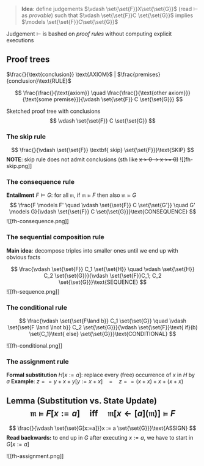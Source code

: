 
> **Idea**: define judgements $\vdash \set{\set{F}}X\set{\set{G}}$ (read $\vdash$ as *provable*) such that
> $\vdash \set{\set{F}}C \set{\set{G}}$ implies $\models \set{\set{F}}C\set{\set{G}}$

Judgement $\vdash$ is bashed on *proof rules* without computing explicit executions

## Proof trees

$\frac{}{\text{conclusion}} \text{AXIOM}$  | $\frac{premises}{conclusion}\text{RULE}$

$$
\frac{\frac{}{\text{axiom}} \quad \frac{\frac{}{\text{other axiom}}}{\text{some premise}}}{\vdash \set{\set{F}} C \set{\set{G}}}
$$

Sketched proof tree with conclusions
$$
\vdash \set{\set{F}} C \set{\set{G}}
$$
### The skip rule

$$
\frac{}{\vdash \set{\set{F}} \textbf{ skip} \set{\set{F}}}\text{SKIP}
$$
**NOTE**: skip rule does not admit conclusions (sth like ~~x > 0 -> x >= 0~~)
![[fh-skip.png]]

### The consequence rule
**Entailment** $F \models G$: for all $\mathfrak{m}$, if $\mathfrak{m} \models F$ then also $\mathfrak{m} \models G$
$$
\frac{F \models F' \quad \vdash \set{\set{F}} C \set{\set{G'}} \quad G' \models G}{\vdash \set{\set{F}} C \set{\set{G}}}\text{CONSEQUENCE}
$$
![[fh-consequence.png]]
### The sequential composition rule
**Main idea**: decompose triples into smaller ones until we end up with obvious facts

$$
\frac{\vdash \set{\set{F}} C_1 \set{\set{H}} \quad \vdash \set{\set{H}} C_2 \set{\set{G}}}{\vdash \set{\set{F}}C_1; C_2 \set{\set{G}}}\text{SEQUENCE}
$$
![[fh-sequence.png]]

### The conditional rule

$$
\frac{\vdash \set{\set{F\land b}} C_1 \set{\set{G}} \quad \vdash \set{\set{F \land \lnot b}} C_2 \set{\set{G}}}{\vdash \set{\set{F}}\text{ if}(b) \set{C_1}\text{ else} \set{\set{G}}}\text{CONDITIONAL}
$$

![[fh-conditional.png]]

### The assignment rule

**Formal substitution** $H[x:=a]$: replace every (free) occurrence of $x$ in $H$ by $a$
**Example**: $z==y+x+y[y:=x+x] \quad = \quad z==(x+x)+x+(x+x)$

**Lemma (Substitution vs. State Update)**
$$ 
\mathfrak{m} \models F[x:=a] \quad \text{iff} \quad \mathfrak{m}[x \leftarrow [a](\mathfrak{m})] \models F
$$
---
$$
\frac{}{\vdash \set{\set{G[x:=a]}}x := a \set{\set{G}}}\text{ASSIGN}
$$
**Read backwards:** to end up in $G$ after executing $x:=a$, we have to start in $G[x:=a]$

![[fh-assignment.png]]
